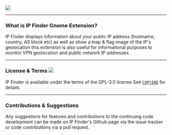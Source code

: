 ![](https://gitlab.com/LinxGem33/Neon/-/raw/master/ip-finder/new-ip-finder-wide-banner2.png)

-----

### What is IP Finder Gnome Extension?

IP Finder displays information about your public IP address (hostname, country, AS block etc) as well as show a map & flag image of the IP's geolocation this extension is also useful for informational purposes to monitor VPN geolocation and public network IP addresses.

-----



### License & Terms ![](https://gitlab.com/LinxGem33/IP-Finder/blob/master/screens/Copyleft-16.png)

IP Finder is available under the terms of the GPL-3.0 license See [`COPYING`](https://gitlab.com/LinxGem33/IP-Finder/blob/master/COPYING) for details.

----- 

### Contributions & Suggestions

Any suggestions for features and contributions to the continuing code development can be made on IP Finder's Github page via the issue tracker or code contributions via a pull request.
